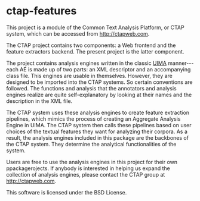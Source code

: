# ctap-features

This project is a module of the Common Text Analysis Platform, or CTAP system,
which can be accessed from http://ctapweb.com. 

The CTAP project contains two components: a Web frontend and the feature
extractors backend. The present project is the latter component.

The project contains analysis engines written in the classic
[UIMA](https://uima.apache.org/) manner---each AE is made up of two parts: an XML descriptor and an accompanying class file. This engines are usable in themselves. However, they are designed to be imported into the CTAP systems. So certain conventions are followed. The functions and analysis that the annotators and analysis engines realize are quite self-explanatory by looking at their names and the description in the XML file.

The CTAP system uses these analysis engines to create feature extraction
pipelines, which mimics the process of creating an Aggregate Analysis Engine in
UIMA. The CTAP system then calls these pipelines based on user choices of the
textual features they want for analyzing their corpora. As a result, the
analysis engines included in this package are the backbones of the CTAP system.
They determine the analytical functionalities of the system.  

Users are free to use the analysis engines in this project for their own
ppackagerojects. If anybody is interested in helping us expand the collection of
analysis engines, please contact the CTAP group at http://ctapweb.com. 

This software is licensed under the BSD License.
